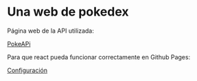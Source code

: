 # Una web de pokedex

Página web de la API utilizada:

[PokeAPi](https://pokeapi.co/)

Para que react pueda funcionar correctamente en Github Pages:

[Configuración](https://www.freecodecamp.org/news/deploy-a-react-app-to-github-pages/)
